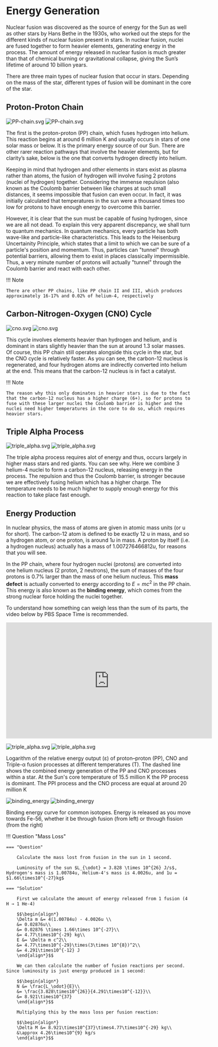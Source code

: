 # Energy Generation

Nuclear fusion was discovered as the source of energy for the Sun as well as other
stars by Hans Bethe in the 1930s, who worked out the steps for the different kinds of nuclear
fusion present in stars. In nuclear fusion, nuclei are fused together to form heavier elements,
generating energy in the process. The amount of energy released in nuclear fusion is much
greater than that of chemical burning or gravitational collapse, giving the Sun’s lifetime of
around 10 billion years.

There are three main types of nuclear fusion that occur in stars. Depending on the
mass of the star, different types of fusion will be dominant in the core of the star.

## Proton-Proton Chain

![PP-chain.svg](../assets/PP-chain.svg#only-light)
![PP-chain.svg](../assets/PP-chain_dark.svg#only-dark)

The first is the proton-proton (PP) chain, which fuses hydrogen into helium. This
reaction begins at around 6 million K and usually occurs in stars of one solar mass or below.
It is the primary energy source of our Sun. There are other rarer reaction pathways that involve
the heavier elements, but for clarity’s sake, below is the one that converts hydrogen directly
into helium.

Keeping in mind that hydrogen and other elements in stars exist as plasma rather than
atoms, the fusion of hydrogen will involve fusing 2 protons (nuclei of hydrogen) together.
Considering the immense repulsion (also known as the Coulomb barrier between like
charges at such small distances, it seems impossible that fusion can even occur. In fact, it
was initially calculated that temperatures in the sun were a thousand times too low for protons
to have enough energy to overcome this barrier.

However, it is clear that the sun must be capable of fusing hydrogen, since we are all not dead.
To explain this very apparent discrepancy, we shall turn to quantum mechanics. In quantum mechanics, every particle has
both wave-like and particle-like characteristics. This leads to the Heisenburg Uncertainity Principle, which states that
a limit to which we can be sure of a particle's position and momentum. Thus, particles can "tunnel" through potential
barriers, allowing them to exist in places classically impermissible. Thus, a very minute
number of protons will actually "tunnel" through the Coulomb barrier and react with each other.

!!! Note

    There are other PP chains, like PP chain II and III, which produces approximately 16-17% and 0.02% of helium-4, respectively

## Carbon-Nitrogen-Oxygen (CNO) Cycle

![cno.svg](../assets/cno.svg#only-light)
![cno.svg](../assets/cno_dark.svg#only-dark)

This cycle involves elements heavier than hydrogen and helium, and is dominant in stars slightly heavier than the sun at
around 1.3 solar masses. Of course, this PP chain still operates alongside this cycle in the star, but the
CNO cycle is relatively faster. As you can see, the carbon-12 nucleus is regenerated, and four hydrogen atoms are
indirectly converted into helium at the end. This means that the carbon-12 nucleus is in fact a catalyst.

!!! Note

    The reason why this only dominates in heavier stars is due to the fact that the carbon-12 nucleus has a higher charge (6+), so for protons to fuse with these larger nuclei the Coulomb barrier is higher and the nuclei need higher temperatures in the core to do so, which requires heavier stars.

## Triple Alpha Process

![triple_alpha.svg](../assets/triple_alpha.svg#only-light)
![triple_alpha.svg](../assets/triple_alpha_dark.svg#only-dark)

The triple alpha process requires alot of energy and thus, occurs largely in higher mass stars and red giants.
You can see why. Here we combine 3 helium-4 nuclei to form a carbon-12 nucleus, releasing energy in the process.
The repulsion and thus the Coulomb barrier, is stronger because we are effectively fusing helium which has a higher
charge. The temperature needs to be much higher to supply enough energy for this reaction to take place fast enough.

## Energy Production

In nuclear physics, the mass of atoms are given in atomic mass units (or u for short).
The carbon-12 atom is defined to be exactly 12 u in mass, and so a hydrogen atom, or one proton, is around
$1 u$ in mass. A proton by itself (i.e. a hydrogen nucleus) actually has a mass of $1.007276466812 u$,
for reasons that you will see.

In the PP chain, where four hydrogen nuclei (protons) are converted into one helium nucleus (2 proton,
2 neutrons), the sum of masses of the four protons is 0.7% larger than the mass of one helium nucleus. This **mass defect**
is actually converted to energy according to $E = m c^2$ in the PP chain. This energy is also known as the
**binding energy**, which comes from the strong nuclear force holding the nuclei together.

To understand how something can weigh less than the sum of its parts, the video below by PBS Space Time is recommended.

<iframe width="560" height="315" src="https://www.youtube-nocookie.com/embed/Xo232kyTsO0" title="YouTube video player" frameborder="0" allow="accelerometer; autoplay; clipboard-write; encrypted-media; gyroscope; picture-in-picture" allowfullscreen></iframe>

![triple_alpha.svg](../assets/Nuclear_energy_generation.svg#only-light)
![triple_alpha.svg](../assets/Nuclear_energy_generation_dark.svg#only-dark)

<figcaption>Logarithm of the relative energy output (ε) of proton–proton (PP), CNO and Triple-α fusion processes at different temperatures (T). The dashed line shows the combined energy generation of the PP and CNO processes within a star. At the Sun's core temperature of 15.5 million K the PP process is dominant. The PPI process and the CNO process are equal at around 20 million K</figcaption>

![binding_energy](../assets/binding_energy.svg#only-light)
![binding_energy](../assets/binding_energy_dark.svg#only-dark)

<figcaption>Binding energy curve for common isotopes. Energy is released as you move towards Fe-56, whether it be through fusion (from left) or through fission (from the right)</figcaption>

!!! Question "Mass Loss"

    === "Question"

        Calculate the mass lost from fusion in the sun in 1 second.

        Luminosity of the sun $L_{\odot} = 3.828 \times 10^{26} J/s$, Hydrogen's mass is 1.00784u, Helium-4's mass is 4.0026u, and 1u = $1.66\times10^{-27}kg$

    === "Solution"

        First we calculate the amount of energy released from 1 fusion (4 H → 1 He-4)

        $$\begin{align*}
        \Delta m &= 4(1.00784u) - 4.0026u \\
        &= 0.02876u\\
        &= 0.02876 \times 1.66\times 10^{-27}\\
        &= 4.77\times10^{-29} kg\\
        E &= \Delta m c^2\\
        &= 4.77\times10^{-29}\times(3\times 10^{8})^2\\
        &= 4.291\times10^{-12} J
        \end{align*}$$

        We can then calculate the number of fusion reactions per second. Since luminosity is just energy produced in 1 second:

        $$\begin{align*}
        N &= \frac{L_\odot}{E}\\
        &= \frac{3.828\times10^{26}}{4.291\times10^{-12}}\\
        &= 8.921\times10^{37}
        \end{align*}$$

        Multiplying this by the mass loss per fusion reaction:

        $$\begin{align*}
        \Delta M &= 8.921\times10^{37}\times4.77\times10^{-29} kg\\
        &\approx 4.26\times10^{9} kg/s
        \end{align*}$$
